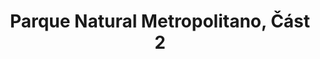 ---
layout:   post
type:     text
photos:   [ "https://lh3.googleusercontent.com/-Mcmkb-4vIcw/UxtuQ19CeNI/AAAAAAAABfQ/DsJPISnXnlI/w781-h1024-no/bird.jpg", "https://lh3.googleusercontent.com/-Qeib07cZ7r8/UxtuqzhJmwI/AAAAAAAABh8/txUG4LY3DbI/w768-h1024-no/forest-3.jpg", "https://lh5.googleusercontent.com/-saJtM1DPGwQ/UxtvaxehgEI/AAAAAAAABj0/TNDUEImzCIo/w1024-h769-no/parque-nacional-3.jpg" ]
tags:     [ Panama ]
category: cz
title: "Parque Natural Metropolitano, Část 2"
location:
    name: "Parque Natural Metropolitano de Panamá, Panama"
    ddd:  [ 8.9935778, -79.5462597 ]
---